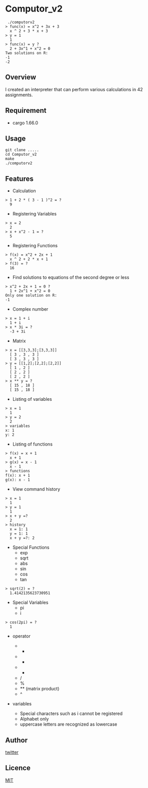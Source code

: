 # Computor_v2

```
 ./computorv2 
> func(x) = x^2 + 3x + 3 
  x ^ 2 + 3 * x + 3
> y = 1 
  1
> func(x) = y ?
  2 + 3x^1 + x^2 = 0
Two solutions on R:
-1
-2
```

## Overview

I created an interpreter that can perform various calculations in 42 assignments.

## Requirement

- cargo 1.66.0

## Usage

```
git clone .....
cd Computor_v2
make
./computorv2
```

## Features

- Calculation

```
> 1 + 2 * ( 3 - 1 )^2 = ?
  9
```

- Registering Variables

```
> x = 2
  2
> x + x^2 - 1 = ?
  5
```

- Registering Functions

```
> f(x) = x^2 + 2x + 1
  x ^ 2 + 2 * x + 1
> f(3) = ?
  16
```

- Find solutions to equations of the second degree or less

```
> x^2 + 2x + 1 = 0 ?
  1 + 2x^1 + x^2 = 0
Only one solution on R:
-1
```

- Complex number

```
> x = 1 + i
  1 + i
> x * 3i = ?
  -3 + 3i
```

- Matrix

```
> x = [[3,3,3];[3,3,3]]
  [ 3 , 3 , 3 ]
  [ 3 , 3 , 3 ]
> y = [[1,2];[2,2];[2,2]]
  [ 1 , 2 ]
  [ 2 , 2 ]
  [ 2 , 2 ]
> x ** y = ?
  [ 15 , 18 ]
  [ 15 , 18 ]
```

- Listing of variables

```
> x = 1
  1
> y = 2
  2
> variables
x: 1
y: 2
```

- Listing of functions

```
> f(x) = x + 1
  x + 1
> g(x) = x - 1
  x - 1
> functions
f(x): x + 1
g(x): x - 1
```

- View command history

```
> x = 1
  1
> y = 1
  1
> x + y =?
  2
> history
  x = 1: 1
  y = 1: 1
  x + y =?: 2
```

- Special Functions
    - exp
    - sqrt
    - abs
    - sin
    - cos
    - tan

```
> sqrt(2) = ?
  1.4142135623730951
```

- Special Variables
    - pi
    - i

```
> cos(2pi) = ?
  1
```

- operator
    - +
    - -
    - *
    - /
    - %
    - ** (matrix product)
    - ^

- variables
    - Special characters such as i cannot be registered
    - Alphabet only
    - uppercase letters are recognized as lowercase

## Author

[twitter](https://twitter.com/Kotabrog)

## Licence

[MIT](https://github.com/kotabrog/Computor_v2/blob/main/LICENSE)
